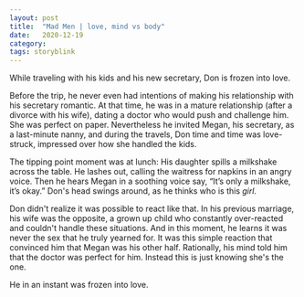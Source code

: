 ```yaml
---
layout: post
title:  "Mad Men | love, mind vs body"
date:   2020-12-19
category: 
tags: storyblink
---
```

While traveling with his kids and his new secretary, Don is frozen into love. 

Before the trip, he never even had intentions of making his relationship with his secretary romantic. At that time, he was in a mature relationship (after a divorce with his wife), dating a doctor who would push and challenge him. She was perfect on paper. Nevertheless he invited Megan, his secretary, as a last-minute nanny, and during the travels, Don time and time was love-struck, impressed over how she handled the kids.

The tipping point moment was at lunch: 
His daughter spills a milkshake across the table. He lashes out, calling the waitress for napkins in an angry voice. Then he hears Megan in a soothing voice say, “It’s only a milkshake, it’s okay.” Don's head swings around, as he thinks who is this *girl*. 



Don didn't realize it was possible to react like that. In his previous marriage, his wife was the opposite, a grown up child who constantly over-reacted and couldn't handle these situations. And in this moment, he learns it was never the sex that he truly yearned for. It was this simple reaction that convinced him that Megan was his other half. Rationally, his mind told him that the doctor was perfect for him. Instead this is just knowing she's the one. 

He in an instant was frozen into love.